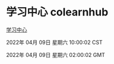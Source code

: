 # 学习中心 colearnhub
[学习中心](http://59.174.26.18:56308/colearnhub/)

2022年 04月 09日 星期六 10:00:02 CST

2022年 04月 09日 星期六 02:00:02 GMT
